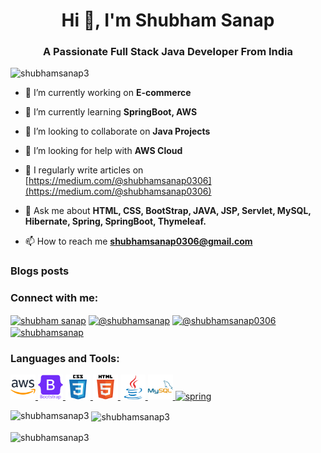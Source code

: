 <h1 align="center">Hi 👋, I'm Shubham Sanap</h1>
<h3 align="center">A Passionate Full Stack Java Developer From India</h3>

<p align="left"> <img src="https://komarev.com/ghpvc/?username=shubhamsanap3&label=Profile%20views&color=0e75b6&style=flat" alt="shubhamsanap3" /> </p>






- 🔭 I’m currently working on **E-commerce**

- 🌱 I’m currently learning **SpringBoot, AWS**

- 👯 I’m looking to collaborate on **Java Projects**

- 🤝 I’m looking for help with **AWS Cloud**

- 📝 I regularly write articles on [https://medium.com/@shubhamsanap0306](https://medium.com/@shubhamsanap0306)

- 💬 Ask me about **HTML, CSS, BootStrap, JAVA, JSP, Servlet, MySQL, Hibernate, Spring, SpringBoot, Thymeleaf.**

- 📫 How to reach me **shubhamsanap0306@gmail.com**

### Blogs posts
<!-- BLOG-POST-LIST:START -->
<!-- BLOG-POST-LIST:END -->

<h3 align="left">Connect with me:</h3>
<p align="left">
<a href="https://linkedin.com/in/shubham sanap" target="blank"><img align="center" src="https://raw.githubusercontent.com/rahuldkjain/github-profile-readme-generator/master/src/images/icons/Social/linked-in-alt.svg" alt="shubham sanap" height="30" width="40" /></a>
<a href="https://medium.com/@shubhamsanap" target="blank"><img align="center" src="https://raw.githubusercontent.com/rahuldkjain/github-profile-readme-generator/master/src/images/icons/Social/medium.svg" alt="@shubhamsanap" height="30" width="40" /></a>
<a href="https://www.hackerrank.com/@shubhamsanap0306" target="blank"><img align="center" src="https://raw.githubusercontent.com/rahuldkjain/github-profile-readme-generator/master/src/images/icons/Social/hackerrank.svg" alt="@shubhamsanap0306" height="30" width="40" /></a>
<a href="https://www.leetcode.com/shubhamsanap" target="blank"><img align="center" src="https://raw.githubusercontent.com/rahuldkjain/github-profile-readme-generator/master/src/images/icons/Social/leet-code.svg" alt="shubhamsanap" height="30" width="40" /></a>
</p>

<h3 align="left">Languages and Tools:</h3>
<p align="left"> <a href="https://aws.amazon.com" target="_blank" rel="noreferrer"> <img src="https://raw.githubusercontent.com/devicons/devicon/master/icons/amazonwebservices/amazonwebservices-original-wordmark.svg" alt="aws" width="40" height="40"/> </a> <a href="https://getbootstrap.com" target="_blank" rel="noreferrer"> <img src="https://raw.githubusercontent.com/devicons/devicon/master/icons/bootstrap/bootstrap-plain-wordmark.svg" alt="bootstrap" width="40" height="40"/> </a> <a href="https://www.w3schools.com/css/" target="_blank" rel="noreferrer"> <img src="https://raw.githubusercontent.com/devicons/devicon/master/icons/css3/css3-original-wordmark.svg" alt="css3" width="40" height="40"/> </a> <a href="https://www.w3.org/html/" target="_blank" rel="noreferrer"> <img src="https://raw.githubusercontent.com/devicons/devicon/master/icons/html5/html5-original-wordmark.svg" alt="html5" width="40" height="40"/> </a> <a href="https://www.java.com" target="_blank" rel="noreferrer"> <img src="https://raw.githubusercontent.com/devicons/devicon/master/icons/java/java-original.svg" alt="java" width="40" height="40"/> </a> <a href="https://www.mysql.com/" target="_blank" rel="noreferrer"> <img src="https://raw.githubusercontent.com/devicons/devicon/master/icons/mysql/mysql-original-wordmark.svg" alt="mysql" width="40" height="40"/> </a> <a href="https://spring.io/" target="_blank" rel="noreferrer"> <img src="https://www.vectorlogo.zone/logos/springio/springio-icon.svg" alt="spring" width="40" height="40"/> </a> </p>

<p><img align="left" src="https://github-readme-stats.vercel.app/api/top-langs?username=shubhamsanap3&show_icons=true&locale=en&layout=compact" alt="shubhamsanap3" /></p>

<p>&nbsp;<img align="center" src="https://github-readme-stats.vercel.app/api?username=shubhamsanap3&show_icons=true&locale=en" alt="shubhamsanap3" /></p>

<p><img align="center" src="https://github-readme-streak-stats.herokuapp.com/?user=shubhamsanap3&" alt="shubhamsanap3" /></p>
